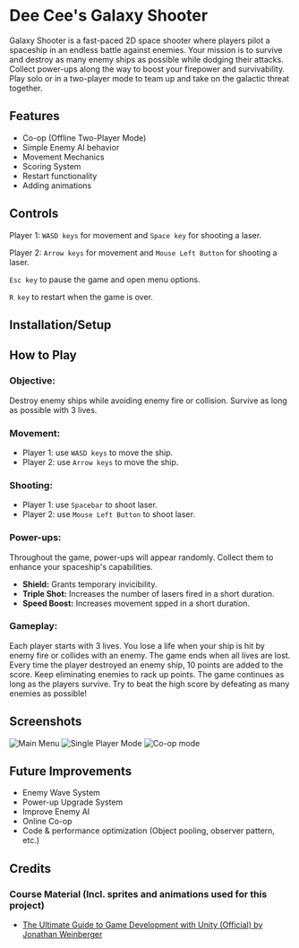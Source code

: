 # Dee Cee's Galaxy Shooter
Galaxy Shooter is a fast-paced 2D space shooter where players pilot a spaceship in an endless battle against enemies. Your mission is to survive and destroy as many enemy ships as possible while dodging their attacks. Collect power-ups along the way to boost your firepower and survivability. Play solo or in a two-player mode to team up and take on the galactic threat together.


## Features
- Co-op (Offline Two-Player Mode)
- Simple Enemy AI behavior
- Movement Mechanics
- Scoring System
- Restart functionality
- Adding animations


## Controls
Player 1: `WASD keys` for movement and `Space key` for shooting a laser.

Player 2: `Arrow keys` for movement and `Mouse Left Button` for shooting a laser.

`Esc key` to pause the game and open menu options.

`R key` to restart when the game is over.


## Installation/Setup


## How to Play
### Objective:
Destroy enemy ships while avoiding enemy fire or collision. Survive as long as possible with 3 lives.

### Movement:
- Player 1: use `WASD keys` to move the ship.
- Player 2: use `Arrow keys` to move the ship.

### Shooting:
- Player 1: use `Spacebar` to shoot laser.
- Player 2: use `Mouse Left Button` to shoot laser.

### Power-ups:
Throughout the game, power-ups will appear randomly. Collect them to enhance your spaceship's capabilities.
- **Shield:** Grants temporary invicibility.
- **Triple Shot:** Increases the number of lasers fired in a short duration.
- **Speed Boost:** Increases movement spped in a short duration.

### Gameplay:
Each player starts with 3 lives. You lose a life when your ship is hit by enemy fire or collides with an enemy. The game ends when all lives are lost. Every time the player destroyed an enemy ship, 10 points are added to the score. Keep eliminating enemies to rack up points. The game continues as long as the players survive. Try to beat the high score by defeating as many enemies as possible!


## Screenshots
![Main Menu](/Screenshots/Windows%20Playable%20Build%20Screenshot%202024.10.06%20-%2013.12.16.22.png)
![Single Player Mode](/Screenshots/Windows%20Playable%20Build%20Screenshot%202024.10.06%20-%2013.14.08.50.png)
![Co-op mode](/Screenshots/Windows%20Playable%20Build%20Screenshot%202024.10.06%20-%2013.15.25.01.png)


## Future Improvements
- Enemy Wave System
- Power-up Upgrade System
- Improve Enemy AI
- Online Co-op
- Code & performance optimization (Object pooling, observer pattern, etc.)


## Credits
### Course Material (Incl. sprites and animations used for this project)
- [The Ultimate Guide to Game Development with Unity (Official) by Jonathan Weinberger](https://www.udemy.com/course/the-ultimate-guide-to-game-development-with-unity/)